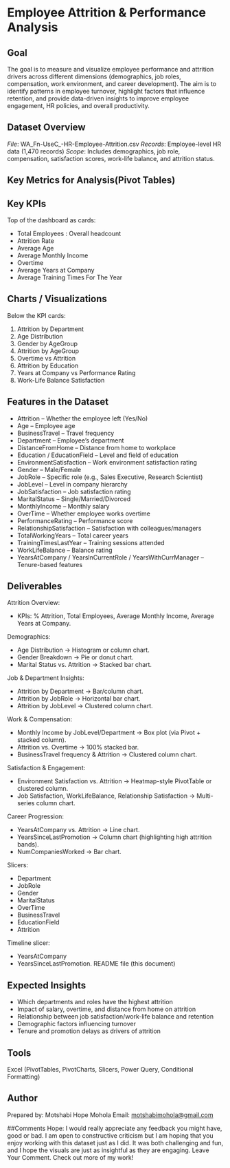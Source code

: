 # Employee Attrition & Performance Analysis
## Goal
The goal is to measure and visualize employee performance and attrition drivers across different dimensions (demographics, job roles, compensation, work environment, and career development). The aim is to identify patterns in employee turnover, highlight factors that influence retention, and provide data-driven insights to improve employee engagement, HR policies, and overall productivity.

## Dataset Overview
*File*: WA_Fn-UseC_-HR-Employee-Attrition.csv
*Records*: Employee-level HR data (1,470 records)
*Scope*: Includes demographics, job role, compensation, satisfaction scores, work-life balance, and attrition status.

## Key Metrics for Analysis(Pivot Tables)
## Key KPIs
Top of the dashboard as cards:
- Total Employees :	Overall headcount
- Attrition Rate
- Average Age
- Average Monthly Income
- Overtime
- Average Years at Company
- Average Training Times For The Year
  
## Charts / Visualizations
Below the KPI cards:
1. Attrition by Department
2. Age Distribution
3. Gender by AgeGroup
4. Attrition by AgeGroup
5. Overtime vs Attrition
6. Attrition by Education
7. Years at Company vs Performance Rating
8. Work-Life Balance Satisfaction



## Features in the Dataset
- Attrition – Whether the employee left (Yes/No)
- Age – Employee age
- BusinessTravel – Travel frequency
- Department – Employee’s department
- DistanceFromHome – Distance from home to workplace
- Education / EducationField – Level and field of education
- EnvironmentSatisfaction – Work environment satisfaction rating
- Gender – Male/Female
- JobRole – Specific role (e.g., Sales Executive, Research Scientist)
- JobLevel – Level in company hierarchy
- JobSatisfaction – Job satisfaction rating
- MaritalStatus – Single/Married/Divorced
- MonthlyIncome – Monthly salary
- OverTime – Whether employee works overtime
- PerformanceRating – Performance score
- RelationshipSatisfaction – Satisfaction with colleagues/managers
- TotalWorkingYears – Total career years
- TrainingTimesLastYear – Training sessions attended
- WorkLifeBalance – Balance rating
- YearsAtCompany / YearsInCurrentRole / YearsWithCurrManager – Tenure-based features


## Deliverables

Attrition Overview:
- KPIs: % Attrition, Total Employees, Average Monthly Income, Average Years at Company.

Demographics:
- Age Distribution → Histogram or column chart.
- Gender Breakdown → Pie or donut chart.
- Marital Status vs. Attrition → Stacked bar chart.

Job & Department Insights:
- Attrition by Department → Bar/column chart.
- Attrition by JobRole → Horizontal bar chart.
- Attrition by JobLevel → Clustered column chart.

Work & Compensation:
- Monthly Income by JobLevel/Department → Box plot (via Pivot + stacked column).
- Attrition vs. Overtime → 100% stacked bar.
- BusinessTravel frequency & Attrition → Clustered column chart.

Satisfaction & Engagement:
- Environment Satisfaction vs. Attrition → Heatmap-style PivotTable or clustered column.
- Job Satisfaction, WorkLifeBalance, Relationship Satisfaction → Multi-series column chart.

Career Progression:
- YearsAtCompany vs. Attrition → Line chart.
- YearsSinceLastPromotion → Column chart (highlighting high attrition bands).
- NumCompaniesWorked → Bar chart.


Slicers:
- Department
- JobRole
- Gender
- MaritalStatus
- OverTime
- BusinessTravel
- EducationField
- Attrition

Timeline slicer:
- YearsAtCompany
- YearsSinceLastPromotion.
README file (this document)

## Expected Insights
- Which departments and roles have the highest attrition
- Impact of salary, overtime, and distance from home on attrition
- Relationship between job satisfaction/work-life balance and retention
- Demographic factors influencing turnover
- Tenure and promotion delays as drivers of attrition

## Tools
Excel (PivotTables, PivotCharts, Slicers, Power Query, Conditional Formatting)

## Author
Prepared by: Motshabi Hope Mohola
Email: motshabimohola@gmail.com

##Comments
Hope: I would really appreciate any feedback you might have, good or bad. I am open to constructive criticism but I am hoping that you enjoy working with this dataset just as I did. It was both challenging and fun, and I hope the visuals are just as insightful as they are engaging. Leave Your Comment. Check out more of my work!
